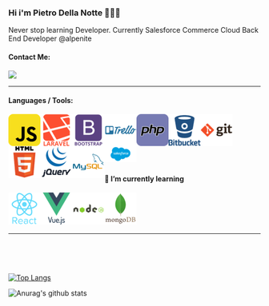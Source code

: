 ### Hi i'm Pietro Della Notte 👋✅😸


Never stop learning Developer. 
Currently Salesforce Commerce Cloud Back End Developer @alpenite

#### Contact Me:

[<img align="left" src="https://static.licdn.com/sc/h/al2o9zrvru7aqj8e1x2rzsrca" width="30"> ](https://www.linkedin.com/in/pietro-della-notte/)

<br/>

---


#### Languages / Tools:




<img align='left' alt='javascript' title="JavaScript" src="https://github.com/pedrozebra/pedrozebra/blob/main/javascript_icon_130900.png" >
<img align='left' alt='laravel' title="Laravel" src="https://github.com/pedrozebra/pedrozebra/blob/main/laravel_plain_wordmark_logo_icon_146439.png">
<img align='left' alt='bootstrap' title="Bootstrap" src="https://github.com/pedrozebra/pedrozebra/blob/main/bootstrap_plain_wordmark_logo_icon_146620.png">
<img align='left' alt='trello' title="Trello" src="https://github.com/pedrozebra/pedrozebra/blob/main/trello_plain_wordmark_logo_icon_146320.png">

<img align='left' alt='php' title="PHP" src="https://github.com/pedrozebra/pedrozebra/blob/main/php_icon_130857.png">


<img align='left' alt='bitbucket' title="Bit Bucket" src="https://github.com/pedrozebra/pedrozebra/blob/main/bitbucket_original_wordmark_logo_icon_146622.png">
<img align='left' alt='git' title="Git" src="https://github.com/pedrozebra/pedrozebra/blob/main/git_original_wordmark_logo_icon_146510.png" height='64' width='64'>
<img align='left' alt='html' title="Html" src="https://github.com/pedrozebra/pedrozebra/blob/main/html_original_wordmark_logo_icon_146478.png">

<img align='left' alt='jquery' title="JQuery" src="https://github.com/pedrozebra/pedrozebra/blob/main/jquery_original_wordmark_logo_icon_146447.png">

<img align='left' alt='mysql' title="MySQL" src="https://github.com/pedrozebra/pedrozebra/blob/main/mysql_original_wordmark_logo_icon_146417.png">
<img align='left' alt='salesforce' title="Salesforce" src="salesforce_logo_icon_168852.png">

<br/>
<br/>
<br/>
<br/>
<br/>
<br/>



#### 🌱 I’m currently learning

<img align='left' alt='react' title="React" src="https://github.com/pedrozebra/pedrozebra/blob/main/react_original_wordmark_logo_icon_146375.png" height='64' width='64'>
<img align='left' alt='vuejs' title="VueJS" src="https://github.com/pedrozebra/pedrozebra/blob/main/vuejs_original_wordmark_logo_icon_146305.png" height='64' width='64'>
<img align='left' alt='nodejs' title="NodeJs" src="https://github.com/pedrozebra/pedrozebra/blob/main/nodejs_original_wordmark_logo_icon_146412.png" height='64' width='64'>
<img align='left' alt='mongodb' title="MongoDB" src="https://github.com/pedrozebra/pedrozebra/blob/main/mongodb_original_wordmark_logo_icon_146425.png" height='64' width='64'>
<br/>
<br/>
<br/>
<br/>

---
<br/>
<br/>
<br/>

[![Top Langs](https://github-readme-stats.vercel.app/api/top-langs/?username=pedrozebra&layout=compact)](https://github.com/anuraghazra/github-readme-stats)

![Anurag's github stats](https://github-readme-stats.vercel.app/api?username=pedrozebra&show_icons=true&theme=dark)

<!--
**pedrozebra/pedrozebra** is a ✨ _special_ ✨ repository because its `README.md` (this file) appears on your GitHub profile.

Here are some ideas to get you started:

- 🔭 I’m currently working on ...
- 🌱 I’m currently learning ...
- 👯 I’m looking to collaborate on ...
- 🤔 I’m looking for help with ...
- 💬 Ask me about ...
- 📫 How to reach me: ...
- 😄 Pronouns: ...
- ⚡ Fun fact: ...
-->
